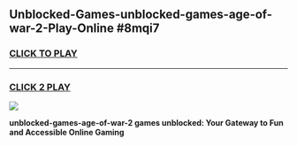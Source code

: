 
## Unblocked-Games-unblocked-games-age-of-war-2-Play-Online #8mqi7
<h3>
<a href="https://news.freeplayer.one?title=unblocked-games-age-of-war-2&ref=3">CLICK TO PLAY</a></h3>
<hr>

<h3>
<a href="https://news.freeplayer.one?title=unblocked-games-age-of-war-2&ref=3">CLICK 2 PLAY</a>
  
</h3>

<a href="https://news.freeplayer.one?title=unblocked-games-age-of-war-2&ref=3"><img src="https://clearcache.store/games.png"></a>


**unblocked-games-age-of-war-2 games unblocked: Your Gateway to Fun and Accessible Online Gaming**
